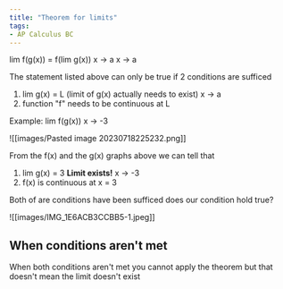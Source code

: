 ```yaml
---
title: "Theorem for limits"
tags:
- AP Calculus BC
---
```

lim f(g(x)) = f(lim g(x))
x -> a           x -> a

The statement listed above can only be true if 2 conditions are sufficed

1. lim g(x) = L (limit of g(x) actually needs to exist)
	x -> a
2. function "f" needs to be continuous at L 

Example:
lim f(g(x))
x -> -3

![[images/Pasted image 20230718225232.png]]

From the f(x) and the g(x) graphs above we can tell that 
1. lim g(x) = 3 **Limit exists!**
   x -> -3
2. f(x) is continuous at x = 3

Both of are conditions have been sufficed does our condition hold true?

![[images/IMG_1E6ACB3CCBB5-1.jpeg]]


## When conditions aren't met

When both conditions aren't met you cannot apply the theorem but that doesn't mean the limit doesn't exist

